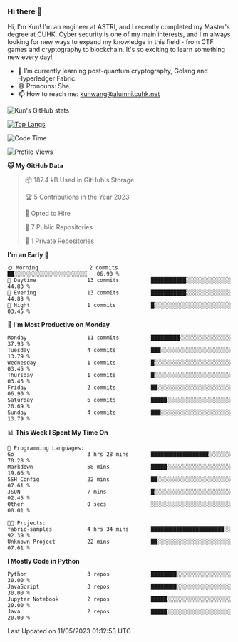 ### Hi there 👋
Hi, I'm Kun! I'm an engineer at ASTRI, and I recently completed my Master's degree at CUHK. Cyber security is one of my main interests, and I'm always looking for new ways to expand my knowledge in this field - from CTF games and cryptography to blockchain. It's so exciting to learn something new every day!

- 🌱 I’m currently learning post-quantum cryptography, Golang and Hyperledger Fabric.
- 😄 Pronouns: She.
- 📫 How to reach me: kunwang@alumni.cuhk.net

<!--
**WK-ING/WK-ING** is a ✨ _special_ ✨ repository because its `README.md` (this file) appears on your GitHub profile.

Here are some ideas to get you started:

- 🔭 I’m currently working on ...
- 🌱 I’m currently learning ...
- 👯 I’m looking to collaborate on ...
- 🤔 I’m looking for help with ...
- 💬 Ask me about ...
- 📫 How to reach me: ...
- 😄 Pronouns: ...
- ⚡ Fun fact: ...
-->
![Kun's GitHub stats](https://github-readme-stats.vercel.app/api?username=WK-ING&show_icons=true&theme=radical)

[![Top Langs](https://github-readme-stats.vercel.app/api/top-langs/?username=WK-ING&layout=compact)](https://github.com/anuraghazra/github-readme-stats)

<!--START_SECTION:waka-->
![Code Time](http://img.shields.io/badge/Code%20Time-68%20hrs%2026%20mins-blue)

![Profile Views](http://img.shields.io/badge/Profile%20Views-5-blue)

**🐱 My GitHub Data** 

> 📦 187.4 kB Used in GitHub's Storage 
 > 
> 🏆 5 Contributions in the Year 2023
 > 
> 💼 Opted to Hire
 > 
> 📜 7 Public Repositories 
 > 
> 🔑 1 Private Repositories 
 > 
**I'm an Early 🐤** 

```text
🌞 Morning                2 commits           ██░░░░░░░░░░░░░░░░░░░░░░░   06.90 % 
🌆 Daytime                13 commits          ███████████░░░░░░░░░░░░░░   44.83 % 
🌃 Evening                13 commits          ███████████░░░░░░░░░░░░░░   44.83 % 
🌙 Night                  1 commits           █░░░░░░░░░░░░░░░░░░░░░░░░   03.45 % 
```
📅 **I'm Most Productive on Monday** 

```text
Monday                   11 commits          █████████░░░░░░░░░░░░░░░░   37.93 % 
Tuesday                  4 commits           ███░░░░░░░░░░░░░░░░░░░░░░   13.79 % 
Wednesday                1 commits           █░░░░░░░░░░░░░░░░░░░░░░░░   03.45 % 
Thursday                 1 commits           █░░░░░░░░░░░░░░░░░░░░░░░░   03.45 % 
Friday                   2 commits           ██░░░░░░░░░░░░░░░░░░░░░░░   06.90 % 
Saturday                 6 commits           █████░░░░░░░░░░░░░░░░░░░░   20.69 % 
Sunday                   4 commits           ███░░░░░░░░░░░░░░░░░░░░░░   13.79 % 
```


📊 **This Week I Spent My Time On** 

```text
💬 Programming Languages: 
Go                       3 hrs 28 mins       ██████████████████░░░░░░░   70.28 % 
Markdown                 58 mins             █████░░░░░░░░░░░░░░░░░░░░   19.66 % 
SSH Config               22 mins             ██░░░░░░░░░░░░░░░░░░░░░░░   07.61 % 
JSON                     7 mins              █░░░░░░░░░░░░░░░░░░░░░░░░   02.45 % 
Other                    0 secs              ░░░░░░░░░░░░░░░░░░░░░░░░░   00.01 % 

🐱‍💻 Projects: 
fabric-samples           4 hrs 34 mins       ███████████████████████░░   92.39 % 
Unknown Project          22 mins             ██░░░░░░░░░░░░░░░░░░░░░░░   07.61 % 
```

**I Mostly Code in Python** 

```text
Python                   3 repos             ████████░░░░░░░░░░░░░░░░░   30.00 % 
JavaScript               3 repos             ████████░░░░░░░░░░░░░░░░░   30.00 % 
Jupyter Notebook         2 repos             █████░░░░░░░░░░░░░░░░░░░░   20.00 % 
Java                     2 repos             █████░░░░░░░░░░░░░░░░░░░░   20.00 % 
```




 Last Updated on 11/05/2023 01:12:53 UTC
<!--END_SECTION:waka-->
